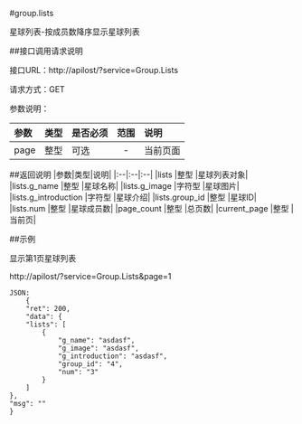#group.lists

星球列表-按成员数降序显示星球列表

##接口调用请求说明

接口URL：http://apilost/?service=Group.Lists

请求方式：GET

参数说明：

|参数|类型|是否必须|范围|说明|
|:--|:--|:--|:--:|:--|
|page|整型|可选|-|当前页面|

##返回说明
|参数|类型|说明|
|:--|:--|:--|
|lists                |整型  |星球列表对象|
|lists.g_name           |整型   |星球名称|
|lists.g_image           |字符型   |星球图片|
|lists.g_introduction           |字符型   |星球介绍|
|lists.group_id     |整型 |星球ID|
|lists.num           |整型 |星球成员数|
|page_count           |整型 |总页数|
|current_page           |整型 |当前页|


##示例

显示第1页星球列表

http://apilost/?service=Group.Lists&page=1

    JSON:
        {
        "ret": 200,
        "data": {
        "lists": [
            {
                "g_name": "asdasf",
				"g_image": "asdasf",
				"g_introduction": "asdasf",
                "group_id": "4",
                "num": "3"
            }
        ]
    },
    "msg": ""
    }
